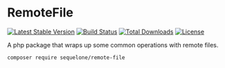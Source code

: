 # RemoteFile

[![Latest Stable Version](https://poser.pugx.org/sequelone/remote-file/v/stable)](https://packagist.org/packages/sequelone/remote-file) [![Build Status](https://travis-ci.org/sequelone/RemoteFile.svg?branch=master)](https://travis-ci.org/sequelone/RemoteFile) [![Total Downloads](https://poser.pugx.org/sequelone/remote-file/downloads)](https://packagist.org/packages/sequelone/remote-file) [![License](https://poser.pugx.org/sequelone/remote-file/license)](https://packagist.org/packages/sequelone/remote-file)  

A php package that wraps up some common operations with remote files.

<code>composer require sequelone/remote-file</code>


